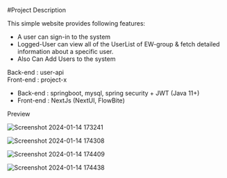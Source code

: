 #Project Description

  This simple website provides following features:
  - A user can sign-in to the system
  - Logged-User can view all of the UserList of EW-group & fetch detailed information about a specific user.
  - Also Can Add Users to the system

  Back-end : user-api <br>
  Front-end : project-x

  - Back-end : springboot, mysql, spring security + JWT (Java 11+)
  - Front-end : NextJs (NextUI, FlowBite)

  Preview
  
  ![Screenshot 2024-01-14 173241](https://github.com/Janiya21/EW_User_Repo/assets/64014377/b6f2c391-23f9-4c27-bb77-e0632400df14)

  ![Screenshot 2024-01-14 174308](https://github.com/Janiya21/EW_User_Repo/assets/64014377/a1a0dc27-44a3-476b-b082-3bcd53e48080)

  ![Screenshot 2024-01-14 174409](https://github.com/Janiya21/EW_User_Repo/assets/64014377/439e4d5f-928a-4847-a6e6-cea626bccab0)

  ![Screenshot 2024-01-14 174438](https://github.com/Janiya21/EW_User_Repo/assets/64014377/a700e314-80da-4c54-a5c0-b2bfba40d668)
